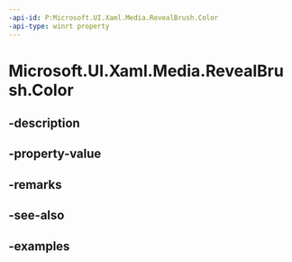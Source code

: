 ```yaml
---
-api-id: P:Microsoft.UI.Xaml.Media.RevealBrush.Color
-api-type: winrt property
---
```


<!-- Property syntax.
public Color Color { get;  set; }
-->

# Microsoft.UI.Xaml.Media.RevealBrush.Color

## -description

## -property-value

## -remarks

## -see-also

## -examples

